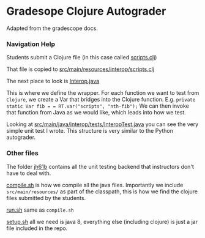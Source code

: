 # Gradesope Clojure Autograder

Adapted from the gradescope docs.

### Navigation Help

Students submit a Clojure file (in this case called [scripts.clj](solution/scripts.clj)) 

That file is copied to [src/main/resources/interop/scripts.clj](src/main/resources/interop/scripts.clj)


The next place to look is [Interop.java](src/main/java/interop/Interop.java)

This is where we define the wrapper. For each function we want to test from `Clojure`, we create a Var that bridges into the Clojure function. E.g. `private static Var fib = = RT.var("scripts", "nth-fib");`
We can then invoke that function from Java as we would like, which leads into how we test. 

Looking at [src/main/java/interop/tests/InteropTest.java](src/main/java/interop/tests/InteropTest.java) you can see the very simple unit test I wrote. This structure is very similar to the Python autograder. 


### Other files

The folder [jh61b](src/main/java/jh61b) contains all the unit testing backend that instructors don't have to deal with.

[compile.sh](compile.sh) is how we compile all the java files. Importantly we include `src/main/resources/` as part of the classpath, this is how we find the clojure files submitted by the students.

[run.sh](run.sh) same as `compile.sh`

[setup.sh](setup.sh) all we need is java 8, everything else (including clojure) is just a jar file included in the repo.

